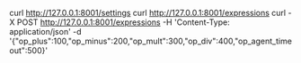 curl http://127.0.0.1:8001/settings
curl http://127.0.0.1:8001/expressions
curl -X POST http://127.0.0.1:8001/expressions -H 'Content-Type: application/json' -d '{"op_plus":100,"op_minus":200,"op_mult":300,"op_div":400,"op_agent_timeout":500}'



